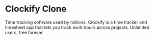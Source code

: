 # Clockify Clone
Time tracking software used by millions. Clockify is a time tracker and timesheet app that lets you track work hours across projects. Unlimited users, free forever.
